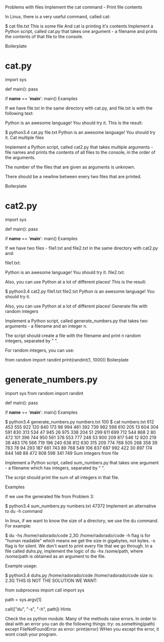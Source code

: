 Problems with files
Implement the cat command - Print file contents

In Linux, there is a very useful command, called cat:

$ cat file.txt
This is some file
And cat is printing it's contents
Implement a Python script, called cat.py that takes one argument - a filename and prints the contents of that file to the console.

Boilerplate

# cat.py
import sys


def main():
    pass

if __name__ == '__main__':
    main()
Examples

If we have file.txt in the same directory with cat.py, and file.txt is with the following text:

Python is an awesome language!
You should try it.
This is the result:

$ python3.4 cat.py file.txt
Python is an awesome language!
You should try it.
Cat multiple files

Implement a Python script, called cat2.py that takes multiple arguments - file names and prints the contents of all files to the console, in the order of the arguments.

The number of the files that are given as arguments is unknown.

There should be a newline between every two files that are printed.

Boilerplate

# cat2.py
import sys


def main():
    pass

if __name__ == '__main__':
    main()
Examples

If we have two files - file1.txt and file2.txt in the same directory with cat2.py and:

file1.txt:

Python is an awesome language!
You should try it.
file2.txt:

Also, you can use Python at a lot of different places!
This is the result:

$ python3.4 cat2.py file1.txt file2.txt
Python is an awesome language!
You should try it.

Also, you can use Python at a lot of different places!
Generate file with random integers

Implement a Python script, called generate_numbers.py that takes two arguments - a filename and an integer n.

The script should create a file with the filename and print n random integers, separated by " ".

For random integers, you can use:

from random import randint
print(randint(1, 1000))
Boilerplate

# generate_numbers.py
import sys
from random import randint


def main():
    pass

if __name__ == '__main__':
    main()
Examples

$ python3.4 generate_numbers.py numbers.txt 100
$ cat numbers.txt
612 453 555 922 120 840 173 98 994 461 392 739 982 598 610 205 13 604 304 591 830 313 534 47 945 26 975 338 204 51 299 611 699 712 544 868 2 80 472 101 396 744 950 561 378 553 777 248 53 900 209 817 546 12 920 219 38 483 176 566 719 196 240 638 812 630 315 209 774 768 505 268 358 39 783 78 94 293 187 661 743 89 768 549 106 837 687 992 422 30 897 174 844 148 88 472 808 598 341 749
Sum integers from file

Implement a Python script, called sum_numbers.py that takes one argument - a filename which has integers, separated by " ".

The script should print the sum of all integers in that file.

Examples

If we use the generated file from Problem 3:

$ python3.4 sum_numbers.py numbers.txt
47372
Implement an alternative to du -h command

In linux, if we want to know the size of a directory, we use the du command. For example:

$ du -hs /home/radorado/code
2,3G  /home/radorado/code
-h flag is for "human readable" which means we get the size in gigabytes, not bytes.
-s flag is for silent. We don't want to print every file that we go through.
In a file called duhs.py, implement the logic of du -hs /some/path, where /some/path is obtained as an argument to the file.

Example usage:

$ python3.4 duhs.py /home/radorado/code
/home/radorado/code size is: 2.3G
THIS IS NOT THE SOLUTION WE WANT:

from subprocess import call
import sys

path = sys.argv[1]

call(["du", "-s", "-h", path])
Hints

Check the os python module.
Many of the methods raise errors. In order to deal with an error you can do the following things:
try:
    os.something(path)
except FileNotFoundError as error:
    print(error)
WHen you except the error, it wont crash your program.